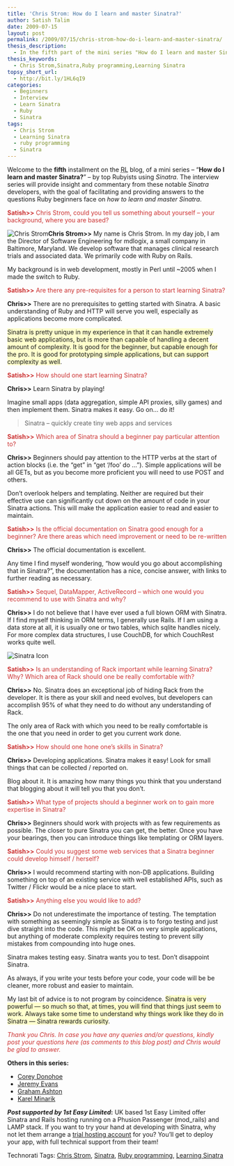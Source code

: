 ```yaml
---
title: 'Chris Strom: How do I learn and master Sinatra?'
author: Satish Talim
date: 2009-07-15
layout: post
permalink: /2009/07/15/chris-strom-how-do-i-learn-and-master-sinatra/
thesis_description:
  - In the fifth part of the mini series "How do I learn and master Sinatra?", Chris Strom gives us his insights on mastering Sinatra.
thesis_keywords:
  - Chris Strom,Sinatra,Ruby programming,Learning Sinatra
topsy_short_url:
  - http://bit.ly/1HL6qI9
categories:
  - Beginners
  - Interview
  - Learn Sinatra
  - Ruby
  - Sinatra
tags:
  - Chris Strom
  - Learning Sinatra
  - ruby programming
  - Sinatra
---
```

<div>
  <p class="update">
    Welcome to the <b>fifth</b> installment on the <abbr title="RubyLearning">RL</abbr> blog, of a mini series &#8211; &#8220;<strong>How do I learn and master Sinatra?</strong>&#8221; &#8211; by top Rubyists using <em>Sinatra</em>. The interview series will provide insight and commentary from these notable <em>Sinatra</em> developers, with the goal of facilitating and providing answers to the questions Ruby beginners face on <em>how to learn and master Sinatra</em>.
  </p>
  
  <p>
    <span style="color:#CC3333;"><strong>Satish>></strong> Chris Strom, could you tell us something about yourself &#8211; your background, where you are based?</span>
  </p>
  
  <p class="block">
    <img class="alignright" title="Chris Strom" src="http://rubylearning.com/images/chris_strom.jpg" alt="Chris Strom" /><strong>Chris Strom>></strong> My name is Chris Strom. In my day job, I am the Director of Software Engineering for mdlogix, a small company in Baltimore, Maryland. We develop software that manages clinical research trials and associated data. We primarily code with Ruby on Rails.
  </p>
  
  <p>
    My background is in web development, mostly in Perl until ~2005 when I made the switch to Ruby.
  </p>
  
  <p>
    <span style="color:#CC3333;"><strong>Satish>></strong> Are there any pre-requisites for a person to start learning Sinatra?</span>
  </p>
  
  <p>
    <strong>Chris>></strong> There are no prerequisites to getting started with Sinatra. A basic understanding of Ruby and HTTP will serve you well, especially as applications become more complicated.
  </p>
  
  <p>
    <span style="background-color: #FFFFCC;">Sinatra is pretty unique in my experience in that it can handle extremely basic web applications, but is more than capable of handling a decent amount of complexity. It is good for the beginner, but capable enough for the pro. It is good for prototyping simple applications, but can support complexity as well</span>.
  </p>
  
  <p>
    <span style="color:#CC3333;"><strong>Satish>></strong> How should one start learning Sinatra?</span>
  </p>
  
  <p>
    <strong>Chris>></strong> Learn Sinatra by playing!
  </p>
  
  <p>
    Imagine small apps (data aggregation, simple API proxies, silly games) and then implement them. Sinatra makes it easy. Go on&#8230; do it!
  </p>
  
  <blockquote class="right">
    <p>
      Sinatra &#8211; quickly create tiny web apps and services
    </p>
  </blockquote>
  
  <p>
    <span style="color:#CC3333;"><strong>Satish>></strong> Which area of Sinatra should a beginner pay particular attention to?</span>
  </p>
  
  <p>
    <strong>Chris>></strong> Beginners should pay attention to the HTTP verbs at the start of action blocks (i.e. the &#8220;get&#8221; in &#8220;get &#8216;/foo&#8217; do &#8230;&#8221;). Simple applications will be all GETs, but as you become more proficient you will need to use POST and others.
  </p>
  
  <p>
    Don&#8217;t overlook helpers and templating. Neither are required but their effective use can significantly cut down on the amount of code in your Sinatra actions. This will make the application easier to read and easier to maintain.
  </p>
  
  <p>
    <span style="color:#CC3333;"><strong>Satish>></strong> Is the official documentation on Sinatra good enough for a beginner? Are there areas which need improvement or need to be re-written</span>
  </p>
  
  <p>
    <strong>Chris>></strong> The official documentation is excellent.
  </p>
  
  <p>
    Any time I find myself wondering, &#8220;how would you go about accomplishing that in Sinatra?&#8221;, the documentation has a nice, concise answer, with links to further reading as necessary.
  </p>
  
  <p>
    <span style="color:#CC3333;"><strong>Satish>></strong> Sequel, DataMapper, ActiveRecord &#8211; which one would you recommend to use with Sinatra and why?</span>
  </p>
  
  <p>
    <strong>Chris>></strong> I do not believe that I have ever used a full blown ORM with Sinatra. If I find myself thinking in ORM terms, I generally use Rails. If I am using a data store at all, it is usually one or two tables, which sqlite handles nicely. For more complex data structures, I use CouchDB, for which CouchRest works quite well.
  </p>
  
  <p>
    <img class="alignright" src="http://rubylearning.com/images/sinatralogo.jpg" alt="Sinatra Icon" title="Sinatra micro-framework" />
  </p>
  
  <p>
    <span style="color:#CC3333;"><strong>Satish>></strong> Is an understanding of Rack important while learning Sinatra? Why? Which area of Rack should one be really comfortable with?</span>
  </p>
  
  <p>
    <strong>Chris>></strong> No. Sinatra does an exceptional job of hiding Rack from the developer. It is there as your skill and need evolves, but developers can accomplish 95% of what they need to do without any understanding of Rack.
  </p>
  
  <p>
    The only area of Rack with which you need to be really comfortable is<br /> the one that you need in order to get you current work done.
  </p>
  
  <p>
    <span style="color:#CC3333;"><strong>Satish>></strong> How should one hone one&#8217;s skills in Sinatra?</span>
  </p>
  
  <p>
    <strong>Chris>></strong> Developing applications. Sinatra makes it easy! Look for small things that can be collected / reported on.
  </p>
  
  <p>
    Blog about it. It is amazing how many things you think that you understand that blogging about it will tell you that you don&#8217;t.
  </p>
  
  <p>
    <span style="color:#CC3333;"><strong>Satish>></strong> What type of projects should a beginner work on to gain more expertise in Sinatra?</span>
  </p>
  
  <p>
    <strong>Chris>></strong> Beginners should work with projects with as few requirements as possible. The closer to pure Sinatra you can get, the better. Once you have your bearings, then you can introduce things like templating or ORM layers.
  </p>
  
  <p>
    <span style="color:#CC3333;"><strong>Satish>></strong> Could you suggest some web services that a Sinatra beginner could develop himself / herself?</span>
  </p>
  
  <p>
    <strong>Chris>></strong> I would recommend starting with non-DB applications. Building something on top of an existing service with well established APIs, such as Twitter / Flickr would be a nice place to start.
  </p>
  
  <p>
    <span style="color:#CC3333;"><strong>Satish>></strong> Anything else you would like to add?</span>
  </p>
  
  <p>
    <strong>Chris>></strong> Do not underestimate the importance of testing. The temptation with something as seemingly simple as Sinatra is to forgo testing and just dive straight into the code. This might be OK on very simple applications, but anything of moderate complexity requires testing to prevent silly mistakes from compounding into huge ones.
  </p>
  
  <p>
    Sinatra makes testing easy. Sinatra wants you to test. Don&#8217;t disappoint Sinatra.
  </p>
  
  <p>
    As always, if you write your tests before your code, your code will be be cleaner, more robust and easier to maintain.
  </p>
  
  <p>
    My last bit of advice is to not program by coincidence. <span style="background-color: #FFFFCC;">Sinatra is very powerful &#8212; so much so that, at times, you will find that things just seem to work. Always take some time to understand why things work like they do in Sinatra &#8212; Sinatra rewards curiosity</span>.
  </p>
  
  <p>
    <span style="color:#CC3333;"><em>Thank you Chris. In case you have any queries and/or questions, kindly post your questions here (as comments to this blog post) and Chris would be glad to answer.</em></span>
  </p>
  
  <p>
    <b>Others in this series:</b>
  </p>
  
  <ul>
    <li>
      <a href="http://rubylearning.com/blog/2015/01/07/corey-donohoe-how-do-i-learn-and-master-sinatra/">Corey Donohoe</a>
    </li>
    <li>
      <a href="http://rubylearning.com/blog/2009/07/08/jeremy-evans-how-do-i-learn-and-master-sinatra/">Jeremy Evans</a>
    </li>
    <li>
      <a href="http://rubylearning.com/blog/2009/07/10/graham-ashton-how-do-i-learn-and-master-sinatra/">Graham Ashton</a>
    </li>
    <li>
      <a href="http://rubylearning.com/blog/2015/01/07/karel-minarik-how-do-i-learn-and-master-sinatra-reprint/">Karel Minarik</a>
    </li>
  </ul>
  
  <p class="alert">
    <strong><em>Post supported by 1st Easy Limited</em>:</strong> UK based 1st Easy Limited offer Sinatra and Rails hosting running on a Phusion Passenger (mod_rails) and LAMP stack. If you want to try your hand at developing with Sinatra, why not let them arrange a <a href="http://www.1steasy.com/ruby-on-rails.htm#try">trial hosting account</a> for you? You&#8217;ll get to deploy your app, with full technical support from their team!
  </p>
</div>

Technorati Tags: <a href="http://technorati.com/tag/Chris+Strom" rel="tag">Chris Strom</a>, <a href="http://technorati.com/tag/Sinatra" rel="tag">Sinatra</a>, <a href="http://technorati.com/tag/Ruby+programming" rel="tag">Ruby programming</a>, <a href="http://technorati.com/tag/Learning+Sinatra" rel="tag">Learning Sinatra</a>
